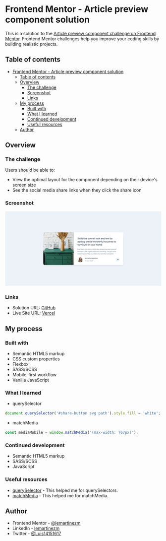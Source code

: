 # Frontend Mentor - Article preview component solution

This is a solution to the [Article preview component challenge on Frontend Mentor](https://www.frontendmentor.io/challenges/article-preview-component-dYBN_pYFT). Frontend Mentor challenges help you improve your coding skills by building realistic projects. 

## Table of contents

- [Frontend Mentor - Article preview component solution](#frontend-mentor---article-preview-component-solution)
  - [Table of contents](#table-of-contents)
  - [Overview](#overview)
    - [The challenge](#the-challenge)
    - [Screenshot](#screenshot)
    - [Links](#links)
  - [My process](#my-process)
    - [Built with](#built-with)
    - [What I learned](#what-i-learned)
    - [Continued development](#continued-development)
    - [Useful resources](#useful-resources)
  - [Author](#author)

## Overview

### The challenge

Users should be able to:

- View the optimal layout for the component depending on their device's screen size
- See the social media share links when they click the share icon

### Screenshot

![Preview](./images/preview.png)

### Links

- Solution URL: [GitHub](https://github.com/lemartinezm/article-preview-component)
- Live Site URL: [Vercel](https://article-preview-component-eight-omega.vercel.app/)

## My process

### Built with

- Semantic HTML5 markup
- CSS custom properties
- Flexbox
- SASS/SCSS
- Mobile-first workflow
- Vanilla JavaScript

### What I learned

* querySelector

```js
document.querySelector('#share-button svg path').style.fill = 'white';
```

* matchMedia
```js
const mediaMobile = window.matchMedia('(max-width: 767px)');
```

### Continued development

- Semantic HTML5 markup
- SASS/SCSS
- JavaScript

### Useful resources

- [querySelector](https://developer.mozilla.org/en-US/docs/Web/API/Document/querySelector) - This helped me for querySelectors.
- [matchMedia](https://developer.mozilla.org/en-US/docs/Web/API/Window/matchMedia) - This helped me for matchMedia.

## Author

- Frontend Mentor - [@lemartinezm](https://www.frontendmentor.io/profile/lemartinezm)
- LinkedIn - [lemartinezm](https://www.linkedin.com/in/lemartinezm)
- Twitter - [@Luis14151617](https://twitter.com/Luis14151617)
